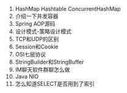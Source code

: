 1. HashMap Hashtable ConcurrentHashMap
1. 介绍一下并发容器
1. Spring AOP源码
1. 设计模式-策略设计模式
1. TCP和UDP的区别
1. Session和Cookie
1. OSI七层协议
1. StringBuilder和StringBuffer
1. IM聊天软件群聊怎么做
1. Java NIO
1. 怎么知道SELECT是否用到了索引